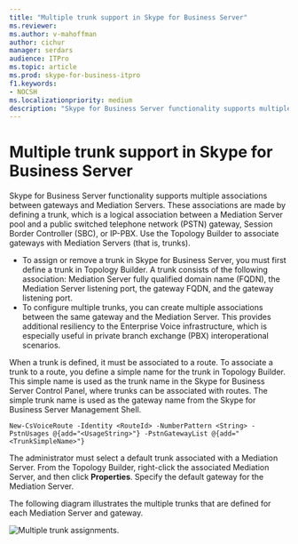 ```yaml
---
title: "Multiple trunk support in Skype for Business Server"
ms.reviewer: 
ms.author: v-mahoffman
author: cichur
manager: serdars
audience: ITPro
ms.topic: article
ms.prod: skype-for-business-itpro
f1.keywords:
- NOCSH
ms.localizationpriority: medium
description: "Skype for Business Server functionality supports multiple associations between gateways and Mediation Servers. These associations are made by defining a trunk, which is a logical association between a Mediation Server pool and a public switched telephone network (PSTN) gateway, Session Border Controller (SBC), or IP-PBX. Use the Topology Builder to associate gateways with Mediation Servers (that is, trunks)."
---
```


# Multiple trunk support in Skype for Business Server

Skype for Business Server functionality supports multiple associations between gateways and Mediation Servers. These associations are made by defining a trunk, which is a logical association between a Mediation Server pool and a public switched telephone network (PSTN) gateway, Session Border Controller (SBC), or IP-PBX. Use the Topology Builder to associate gateways with Mediation Servers (that is, trunks).

- To assign or remove a trunk in Skype for Business Server, you must first define a trunk in Topology Builder. A trunk consists of the following association: Mediation Server fully qualified domain name (FQDN), the Mediation Server listening port, the gateway FQDN, and the gateway listening port.
- To configure multiple trunks, you can create multiple associations between the same gateway and the Mediation Server. This provides additional resiliency to the Enterprise Voice infrastructure, which is especially useful in private branch exchange (PBX) interoperational scenarios. 

When a trunk is defined, it must be associated to a route. To associate a trunk to a route, you define a simple name for the trunk in Topology Builder. This simple name is used as the trunk name in the Skype for Business Server Control Panel, where trunks can be associated with routes. The simple trunk name is used as the gateway name from the Skype for Business Server Management Shell.

`New-CsVoiceRoute -Identity <RouteId> -NumberPattern <String> -PstnUsages @{add="<UsageString>"} -PstnGatewayList @{add="<TrunkSimpleName>"}`

The administrator must select a default trunk associated with a Mediation Server. From the Topology Builder, right-click the associated Mediation Server, and then click **Properties**. Specify the default gateway for the Mediation Server. 

The following diagram illustrates the multiple trunks that are defined for each Mediation Server and gateway. 

![Multiple trunk assignments.](../../media/multiple-trunk-assignments.jpg)
